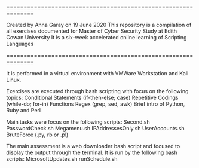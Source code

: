 ==============================================================

Created by Anna Garay on 19 June 2020 
This repository is a compilation of all exercises documented for Master of Cyber Security Study at Edith Cowan University
It is a six-week accelerated online learning of Scripting Languages

==============================================================

It is performed in a virtual environment with VMWare Workstation and Kali Linux. 

Exercises are executed through bash scripting with focus on the following topics: 
Conditional Statements (if-then-else; case) Repetitive Codings (while-do; for-in) Functions Regex (grep, sed, awk) Brief intro of Python, Ruby and Perl

Main tasks were focus on the following scripts: Second.sh PasswordCheck.sh Megamenu.sh IPAddressesOnly.sh UserAccounts.sh BruteForce (.py, rb or .pl)

The main assessment is a web downloader bash script and focused to display the output through the terminal. It is run by the following bash scripts: MicrosoftUpdates.sh runSchedule.sh
